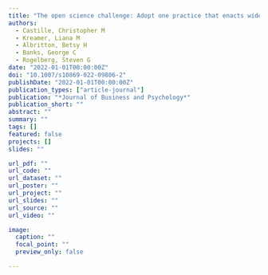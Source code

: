 ```yaml
---
title: "The open science challenge: Adopt one practice that enacts widely shared values"
authors:
  - Castille, Christopher M
  - Kreamer, Liana M
  - Albritton, Betsy H
  - Banks, George C
  - Rogelberg, Steven G
date: "2022-01-01T00:00:00Z"
doi: "10.1007/s10869-022-09806-2"
publishDate: "2022-01-01T00:00:00Z"
publication_types: ["article-journal"]
publication: "*Journal of Business and Psychology*"
publication_short: ""
abstract: ""
summary: ""
tags: []
featured: false
projects: []
slides: ""

url_pdf: ""
url_code: ""
url_dataset: ""
url_poster: ""
url_project: ""
url_slides: ""
url_source: ""
url_video: ""

image:
  caption: ""
  focal_point: ""
  preview_only: false

---
```

